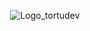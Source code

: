 <p align="center">
  <img src="https://i.postimg.cc/VkW50JZS/oie-png-1.png" alt="Logo_tortudev">
</p>

